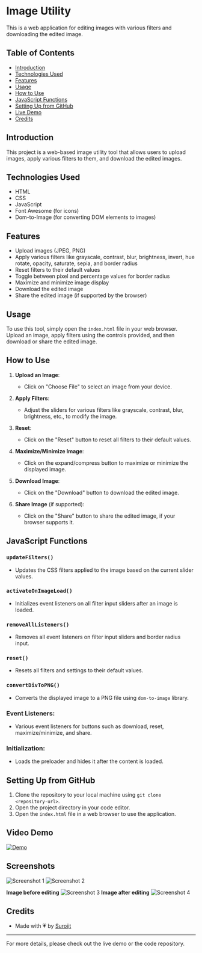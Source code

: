 
# Image Utility

This is a web application for editing images with various filters and downloading the edited image.

## Table of Contents
- [Introduction](#introduction)
- [Technologies Used](#technologies-used)
- [Features](#features)
- [Usage](#usage)
- [How to Use](#how-to-use)
- [JavaScript Functions](#javascript-functions)
- [Setting Up from GitHub](#setting-up-from-github)
- [Live Demo](#live-demo)
- [Credits](#credits)

## Introduction
This project is a web-based image utility tool that allows users to upload images, apply various filters to them, and download the edited images.

## Technologies Used
- HTML
- CSS
- JavaScript
- Font Awesome (for icons)
- Dom-to-Image (for converting DOM elements to images)

## Features
- Upload images (JPEG, PNG)
- Apply various filters like grayscale, contrast, blur, brightness, invert, hue rotate, opacity, saturate, sepia, and border radius
- Reset filters to their default values
- Toggle between pixel and percentage values for border radius
- Maximize and minimize image display
- Download the edited image
- Share the edited image (if supported by the browser)

## Usage
To use this tool, simply open the `index.html` file in your web browser. Upload an image, apply filters using the controls provided, and then download or share the edited image.

## How to Use
1. **Upload an Image**:
   - Click on "Choose File" to select an image from your device.
   
2. **Apply Filters**:
   - Adjust the sliders for various filters like grayscale, contrast, blur, brightness, etc., to modify the image.

3. **Reset**:
   - Click on the "Reset" button to reset all filters to their default values.

4. **Maximize/Minimize Image**:
   - Click on the expand/compress button to maximize or minimize the displayed image.

5. **Download Image**:
   - Click on the "Download" button to download the edited image.

6. **Share Image** (if supported):
   - Click on the "Share" button to share the edited image, if your browser supports it.

## JavaScript Functions

### `updateFilters()`
- Updates the CSS filters applied to the image based on the current slider values.

### `activateOnImageLoad()`
- Initializes event listeners on all filter input sliders after an image is loaded.

### `removeAllListeners()`
- Removes all event listeners on filter input sliders and border radius input.

### `reset()`
- Resets all filters and settings to their default values.

### `convertDivToPNG()`
- Converts the displayed image to a PNG file using `dom-to-image` library.

### Event Listeners:
- Various event listeners for buttons such as download, reset, maximize/minimize, and share.

### Initialization:
- Loads the preloader and hides it after the content is loaded.
  
## Setting Up from GitHub
1. Clone the repository to your local machine using `git clone <repository-url>`.
2. Open the project directory in your code editor.
3. Open the `index.html` file in a web browser to use the application.

## Video Demo
[![Demo](./images/yt.png)](https://youtu.be/OYTu9h1bgHg?si=_CggTfLTl-PVZ_u0)

## Screenshots
![Screenshot 1](./images/demo1.png)
![Screenshot 2](./images/demo2.png)

**Image before editing**
![Screenshot 3](./images/original.jpg)
**Image after editing**
![Screenshot 4](./images/edited.png)


## Credits
- Made with 💗 by [Surojit](https://mondalsurojit.github.io/Surojit/)

---

For more details, please check out the live demo or the code repository.
